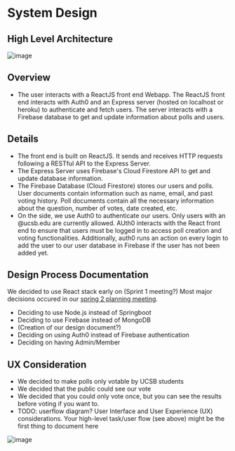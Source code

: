 # System Design 

## High Level Architecture
![image](https://user-images.githubusercontent.com/33990609/118323798-08d29c80-b4b6-11eb-9611-d748b6bf3951.png)

## Overview
  - The user interacts with a ReactJS front end Webapp. The ReactJS front end interacts with Auth0 and an Express server (hosted on localhost or heroku) to authenticate and fetch users. The server interacts with a Firebase database to get and update information about polls and users. 


## Details
  - The front end is built on ReactJS. It sends and receives HTTP requests following a RESTful API to the Express Server. 
  - The Express Server uses Firebase's Cloud Firestore API to get and update database information. 
  - The Firebase Database (Cloud Firestore) stores our users and polls. User documents contain information such as name, email, and past voting history. Poll documents contain all the necessary information about the question, number of votes, date created, etc. 
  - On the side, we use Auth0 to authenticate our users. Only users with an @ucsb.edu are currently allowed. AUth0 interacts with the React front end to ensure that users must be logged in to access poll creation and voting functionalities. Additionally, auth0 runs an action on every login to add the user to our user database in Firebase if the user has not been added yet. 

## Design Process Documentation 
We decided to use React stack early on (Sprint 1 meeting?) 
Most major decisions occured in our [spring 2 planning meeting](https://github.com/ucsb-cs148-s21/1pm-t6-ucsb-poll/blob/main/team/sprint02/sprint02.md).

  - Deciding to use Node.js instead of Springboot
  - Deciding to use Firebase instead of MongoDB
  - (Creation of our design document?)
  - Deciding on using Auth0 instead of Firebase authentication
  - Deciding on having Admin/Member

## UX Consideration
- We decided to make polls only votable by UCSB students
- We decided that the public could see our vote
- We decided that you could only vote once, but you can see the results before voting if you want to. 
- TODO: userflow diagram? 
User Interface and User Experience (UX) considerations. Your high-level task/user flow (see above) might be the first thing to document here


![image](https://user-images.githubusercontent.com/33990609/121289322-9927b580-c899-11eb-8236-f24c3c6575db.png)




